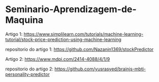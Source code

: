 # Seminario-Aprendizagem-de-Maquina

  Artigo 1:
https://www.simplilearn.com/tutorials/machine-learning-tutorial/stock-price-prediction-using-machine-learning

repositorio do artigo 1:
https://github.com/Nazanin1369/stockPredictor

  Artigo 2:
https://www.mdpi.com/2414-4088/4/1/9

repositorio do artigo 2:
https://github.com/yusrasyed/brainjs-mbti-personality-predictor
